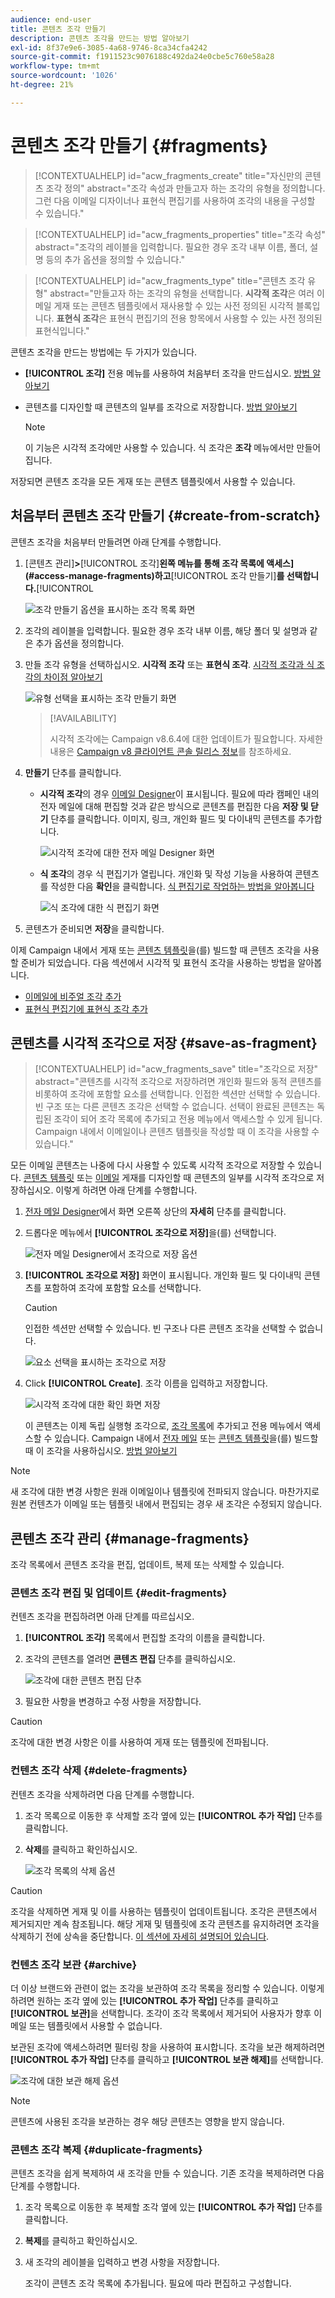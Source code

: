 ```yaml
---
audience: end-user
title: 콘텐츠 조각 만들기
description: 콘텐츠 조각을 만드는 방법 알아보기
exl-id: 8f37e9e6-3085-4a68-9746-8ca34cfa4242
source-git-commit: f1911523c9076188c492da24e0cbe5c760e58a28
workflow-type: tm+mt
source-wordcount: '1026'
ht-degree: 21%

---
```


# 콘텐츠 조각 만들기 {#fragments}

>[!CONTEXTUALHELP]
>id="acw_fragments_create"
>title="자신만의 콘텐츠 조각 정의"
>abstract="조각 속성과 만들고자 하는 조각의 유형을 정의합니다. 그런 다음 이메일 디자이너나 표현식 편집기를 사용하여 조각의 내용을 구성할 수 있습니다."

<!-- pas vu dans l'UI-->

>[!CONTEXTUALHELP]
>id="acw_fragments_properties"
>title="조각 속성"
>abstract="조각의 레이블을 입력합니다. 필요한 경우 조각 내부 이름, 폴더, 설명 등의 추가 옵션을 정의할 수 있습니다."

>[!CONTEXTUALHELP]
>id="acw_fragments_type"
>title="콘텐츠 조각 유형"
>abstract="만들고자 하는 조각의 유형을 선택합니다. **시각적 조각**&#x200B;은 여러 이메일 게재 또는 콘텐츠 템플릿에서 재사용할 수 있는 사전 정의된 시각적 블록입니다. **표현식 조각**&#x200B;은 표현식 편집기의 전용 항목에서 사용할 수 있는 사전 정의된 표현식입니다."

콘텐츠 조각을 만드는 방법에는 두 가지가 있습니다.

* **[!UICONTROL 조각]** 전용 메뉴를 사용하여 처음부터 조각을 만드십시오. [방법 알아보기](#create-from-scratch)
* 콘텐츠를 디자인할 때 콘텐츠의 일부를 조각으로 저장합니다. [방법 알아보기](#save-as-fragment)

  >[!NOTE]
  >
  >이 기능은 시각적 조각에만 사용할 수 있습니다. 식 조각은 **조각** 메뉴에서만 만들어집니다.

저장되면 콘텐츠 조각을 모든 게재 또는 콘텐츠 템플릿에서 사용할 수 있습니다.

## 처음부터 콘텐츠 조각 만들기 {#create-from-scratch}

콘텐츠 조각을 처음부터 만들려면 아래 단계를 수행합니다.

1. [콘텐츠 관리&#x200B;]**>**[!UICONTROL &#x200B;조각&#x200B;]**왼쪽 메뉴를 통해 조각 목록에 액세스](#access-manage-fragments)하고**[!UICONTROL &#x200B;조각 만들기&#x200B;]**를 선택합니다.**[!UICONTROL 

   ![조각 만들기 옵션을 표시하는 조각 목록 화면](assets/fragments-list.png)

1. 조각의 레이블을 입력합니다. 필요한 경우 조각 내부 이름, 해당 폴더 및 설명과 같은 추가 옵션을 정의합니다.

1. 만들 조각 유형을 선택하십시오. **시각적 조각** 또는 **표현식 조각**. [시각적 조각과 식 조각의 차이점 알아보기](fragments.md)

   ![유형 선택을 표시하는 조각 만들기 화면](assets/fragment-create.png)

   >[!AVAILABILITY]
   >
   >시각적 조각에는 Campaign v8.6.4에 대한 업데이트가 필요합니다. 자세한 내용은 [Campaign v8 클라이언트 콘솔 릴리스 정보](https://experienceleague.adobe.com/ko/docs/campaign/campaign-v8/releases/release-notes)를 참조하세요.

1. **만들기** 단추를 클릭합니다.

   * **시각적 조각**&#x200B;의 경우 [이메일 Designer](../email/get-started-email-designer.md)이 표시됩니다. 필요에 따라 캠페인 내의 전자 메일에 대해 편집할 것과 같은 방식으로 콘텐츠를 편집한 다음 **저장 및 닫기** 단추를 클릭합니다. 이미지, 링크, 개인화 필드 및 다이내믹 콘텐츠를 추가합니다.

     ![시각적 조각에 대한 전자 메일 Designer 화면](assets/fragment-designer.png)

   * **식 조각**&#x200B;의 경우 식 편집기가 열립니다. 개인화 및 작성 기능을 사용하여 콘텐츠를 작성한 다음 **확인**&#x200B;을 클릭합니다. [식 편집기로 작업하는 방법을 알아봅니다](../personalization/personalize.md)

     ![식 조각에 대한 식 편집기 화면](assets/fragment-expression.png)

1. 콘텐츠가 준비되면 **저장**&#x200B;을 클릭합니다.

이제 Campaign 내에서 게재 또는 [콘텐츠 템플릿](../email/use-email-templates.md)을(를) 빌드할 때 콘텐츠 조각을 사용할 준비가 되었습니다. 다음 섹션에서 시각적 및 표현식 조각을 사용하는 방법을 알아봅니다.
* [이메일에 비주얼 조각 추가](use-visual-fragments.md)
* [표현식 편집기에 표현식 조각 추가](use-expression-fragments.md)

## 콘텐츠를 시각적 조각으로 저장 {#save-as-fragment}

>[!CONTEXTUALHELP]
>id="acw_fragments_save"
>title="조각으로 저장"
>abstract="콘텐츠를 시각적 조각으로 저장하려면 개인화 필드와 동적 콘텐츠를 비롯하여 조각에 포함할 요소를 선택합니다. 인접한 섹션만 선택할 수 있습니다. 빈 구조 또는 다른 콘텐츠 조각은 선택할 수 없습니다. 선택이 완료된 콘텐츠는 독립된 조각이 되어 조각 목록에 추가되고 전용 메뉴에서 액세스할 수 있게 됩니다. Campaign 내에서 이메일이나 콘텐츠 템플릿을 작성할 때 이 조각을 사용할 수 있습니다."

<!--pas vu dans l'UI-->

모든 이메일 콘텐츠는 나중에 다시 사용할 수 있도록 시각적 조각으로 저장할 수 있습니다. [콘텐츠 템플릿](../email/use-email-templates.md) 또는 [이메일](../email/get-started-email-designer.md) 게재를 디자인할 때 콘텐츠의 일부를 시각적 조각으로 저장하십시오. 이렇게 하려면 아래 단계를 수행합니다.

1. [전자 메일 Designer](../email/get-started-email-designer.md)에서 화면 오른쪽 상단의 **자세히** 단추를 클릭합니다.

1. 드롭다운 메뉴에서 **[!UICONTROL 조각으로 저장]**&#x200B;을(를) 선택합니다.

   ![전자 메일 Designer에서 조각으로 저장 옵션](assets/fragment-save-as.png)

1. **[!UICONTROL 조각으로 저장]** 화면이 표시됩니다. 개인화 필드 및 다이내믹 콘텐츠를 포함하여 조각에 포함할 요소를 선택합니다.

   >[!CAUTION]
   >
   >인접한 섹션만 선택할 수 있습니다. 빈 구조나 다른 콘텐츠 조각을 선택할 수 없습니다.

   ![요소 선택을 표시하는 조각으로 저장](assets/fragment-save-as-screen.png)

1. Click **[!UICONTROL Create]**. 조각 이름을 입력하고 저장합니다.

   ![시각적 조각에 대한 확인 화면 저장](assets/fragment-save-confirm.png)

   이 콘텐츠는 이제 독립 실행형 조각으로, [조각 목록](#manage-fragments)에 추가되고 전용 메뉴에서 액세스할 수 있습니다. Campaign 내에서 [전자 메일](../email/get-started-email-designer.md) 또는 [콘텐츠 템플릿](../email/use-email-templates.md)을(를) 빌드할 때 이 조각을 사용하십시오. [방법 알아보기](../content/use-visual-fragments.md)

>[!NOTE]
>
>새 조각에 대한 변경 사항은 원래 이메일이나 템플릿에 전파되지 않습니다. 마찬가지로 원본 컨텐츠가 이메일 또는 템플릿 내에서 편집되는 경우 새 조각은 수정되지 않습니다.

## 콘텐츠 조각 관리 {#manage-fragments}

조각 목록에서 콘텐츠 조각을 편집, 업데이트, 복제 또는 삭제할 수 있습니다.

### 콘텐츠 조각 편집 및 업데이트 {#edit-fragments}

컨텐츠 조각을 편집하려면 아래 단계를 따르십시오.

1. **[!UICONTROL 조각]** 목록에서 편집할 조각의 이름을 클릭합니다.
1. 조각의 콘텐츠를 열려면 **콘텐츠 편집** 단추를 클릭하십시오.

   ![조각에 대한 콘텐츠 편집 단추](assets/fragment-edit-content.png)

1. 필요한 사항을 변경하고 수정 사항을 저장합니다.

>[!CAUTION]
>
>조각에 대한 변경 사항은 이를 사용하여 게재 또는 템플릿에 전파됩니다.

### 컨텐츠 조각 삭제 {#delete-fragments}

컨텐츠 조각을 삭제하려면 다음 단계를 수행합니다.

1. 조각 목록으로 이동한 후 삭제할 조각 옆에 있는 **[!UICONTROL 추가 작업]** 단추를 클릭합니다.
1. **삭제**&#x200B;를 클릭하고 확인하십시오.

   ![조각 목록의 삭제 옵션](assets/fragment-list-more-actions.png)

>[!CAUTION]
>
>조각을 삭제하면 게재 및 이를 사용하는 템플릿이 업데이트됩니다. 조각은 콘텐츠에서 제거되지만 계속 참조됩니다. 해당 게재 및 템플릿에 조각 콘텐츠를 유지하려면 조각을 삭제하기 전에 상속을 중단합니다. [이 섹션에 자세히 설명되어 있습니다](use-visual-fragments.md#break-inheritance).

### 컨텐츠 조각 보관 {#archive}

더 이상 브랜드와 관련이 없는 조각을 보관하여 조각 목록을 정리할 수 있습니다. 이렇게 하려면 원하는 조각 옆에 있는 **[!UICONTROL 추가 작업]** 단추를 클릭하고 **[!UICONTROL 보관]**&#x200B;을 선택합니다. 조각이 조각 목록에서 제거되어 사용자가 향후 이메일 또는 템플릿에서 사용할 수 없습니다.

보관된 조각에 액세스하려면 필터링 창을 사용하여 표시합니다. 조각을 보관 해제하려면 **[!UICONTROL 추가 작업]** 단추를 클릭하고 **[!UICONTROL 보관 해제]**&#x200B;를 선택합니다.

![조각에 대한 보관 해제 옵션](assets/fragment-unarchive.png)

>[!NOTE]
>
>콘텐츠에 사용된 조각을 보관하는 경우 해당 콘텐츠는 영향을 받지 않습니다.

### 콘텐츠 조각 복제 {#duplicate-fragments}

콘텐츠 조각을 쉽게 복제하여 새 조각을 만들 수 있습니다. 기존 조각을 복제하려면 다음 단계를 수행합니다.

1. 조각 목록으로 이동한 후 복제할 조각 옆에 있는 **[!UICONTROL 추가 작업]** 단추를 클릭합니다.
1. **복제**&#x200B;를 클릭하고 확인하십시오.
1. 새 조각의 레이블을 입력하고 변경 사항을 저장합니다.

   조각이 콘텐츠 조각 목록에 추가됩니다. 필요에 따라 편집하고 구성합니다.